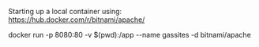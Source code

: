 

Starting up a local container using:
https://hub.docker.com/r/bitnami/apache/

docker run -p 8080:80 -v $(pwd):/app --name gassites -d bitnami/apache
